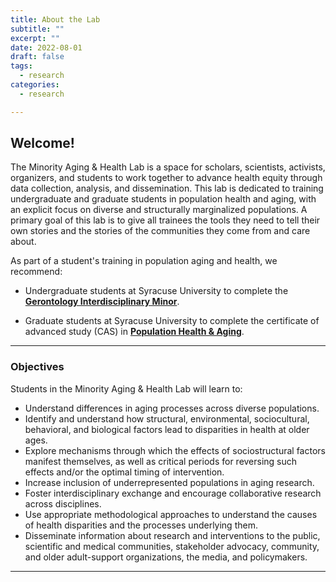 ```yaml
---
title: About the Lab
subtitle: ""
excerpt: ""
date: 2022-08-01
draft: false
tags:
  - research
categories:
  - research

---
```



## Welcome!

The Minority Aging & Health Lab is a space for scholars, scientists, activists, organizers, and students to work together to advance health equity through data collection, analysis, and dissemination. This lab is dedicated to training undergraduate and graduate students in population health and aging, with an explicit focus on diverse and structurally marginalized populations. A primary goal of this lab is to give all trainees the tools they need to tell their own stories and the stories of the communities they come from and care about. 

As part of a student's training in population aging and health, we recommend:

- Undergraduate students at Syracuse University to complete the [**Gerontology Interdisciplinary Minor**](https://asi.syr.edu/education/undergraduate-gerontology-minor/).

- Graduate students at Syracuse University to complete the certificate of advanced study (CAS) in [**Population Health & Aging**](https://asi.syr.edu/education/21602-2/).

---

### Objectives 

Students in the Minority Aging & Health Lab will learn to:

- Understand differences in aging processes across diverse populations. 
- Identify and understand how structural, environmental, sociocultural, behavioral, and biological factors lead to disparities in health at older ages.
- Explore mechanisms through which the effects of sociostructural factors manifest themselves, as well as critical periods for reversing such effects and/or the optimal timing of intervention.
- Increase inclusion of underrepresented populations in aging research.
- Foster interdisciplinary exchange and encourage collaborative research across disciplines.
- Use appropriate methodological approaches to understand the causes of health disparities and the processes underlying them.
- Disseminate information about research and interventions to the public, scientific and medical communities, stakeholder advocacy, community, and older adult-support organizations, the media, and policymakers.

---





 
